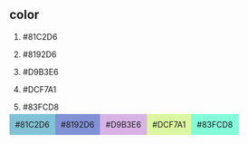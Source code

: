 ## color

1. #81C2D6

2. #8192D6

3. #D9B3E6

4. #DCF7A1

5. #83FCD8

<span style="background-color: #81C2D6; padding: 10px">#81C2D6</span><span style="background-color: #8192D6; padding: 10px">#8192D6</span><span style="background-color: #D9B3E6; padding: 10px">#D9B3E6</span><span style="background-color: #DCF7A1; padding: 10px">#DCF7A1</span><span style="background-color: #83FCD8; padding: 10px">#83FCD8</span>

